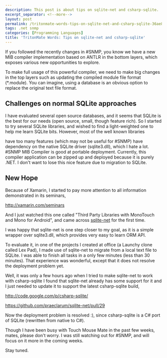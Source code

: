 ```yaml
---
description: This post is about tips on sqlite-net and csharp-sqlite.
excerpt_separator: <!--more-->
layout: post
permalink: /tritonmate-words-tips-on-sqlite-net-and-csharp-sqlite-36ae8b1a3c89
tags: .net snmp
categories: [Programming Languages]
title: 'TritonMate Words: Tips on sqlite-net and csharp-sqlite'
---
```

If you followed the recently changes in #SNMP, you know we have a new MIB compiler implementation based on ANTLR in the bottom layers, which exposes various new opportunities to explore.

To make full usage of this powerful compiler, we need to make big changes in the top layers such as updating the compiled module file format (*.module). You can imagine, using a database is an obvious option to replace the original text file format.
<!--more-->

## Challenges on normal SQLite approaches

I have evaluated several open source databases, and it seems that SQLite is the best for our needs (open source, small, though feature rich). So I started to try several SQLite libraries, and wished to find a light-weighted one to help me learn SQLite bits. However, most of the well known libraries

have too many features (which may not be useful for #SNMP)
have dependency on the native SQLite driver (sqlite3.dll), which I hate a lot.
#SNMP MIB Compiler is good at portable deployment. Currently, this compiler application can be zipped up and deployed because it is purely .NET. I don't want to lose this nice feature due to migration to SQLite.

## New Hope

Because of Xamarin, I started to pay more attention to all information demonstrated in its seminars,

http://xamarin.com/seminars

And I just watched this one called "Third Party Libraries with MonoTouch and Mono for Android", and came across [sqlite-net](http://code.google.com/p/sqlite-net/) for the first time.

I was happy that sqlite-net is one step closer to my goal, as it is a simple wrapper over sqlite3.dll, which provides very easy to learn ORM API.

To evaluate it, in one of the projects I created at office (a Launchy clone called Lex Pad), I made use of sqlite-net to migrate from a local text file to SQLite. I was able to finish all tasks in a only few minutes (less than 30 minutes). That experience was wonderful, except that it does not resolve the deployment problem yet.

Well, it was only a few hours ago when I tried to make sqlite-net to work with csharp-sqlite I found that sqlite-net already has some support for it and I just needed to update it to support the latest csharp-sqlite build,

http://code.google.com/p/csharp-sqlite/

https://github.com/praeclarum/sqlite-net/pull/29

Now the deployment problem is resolved :), since csharp-sqlite is a C# port of SQLite (rewritten from native to C#).

Though I have been busy with Touch Mouse Mate in the past few weeks, mates, please don't worry. I was still watching out for #SNMP, and will focus on it more in the coming weeks.

Stay tuned.
